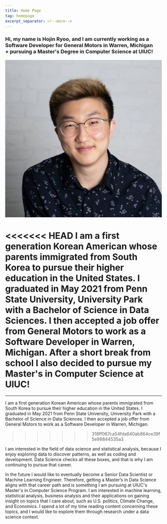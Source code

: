 ```yaml
---
title: Home Page
tag: homepage
excerpt_separator: <!--more-->
---
```


### Hi, my name is Hojin Ryoo, and I am currently working as a<br /> Software Developer for General Motors in Warren, Michigan<br />+ pursuing a Master's Degree in Computer Science at UIUC!

![profile](/imgs/profile.jpg)

<<<<<<< HEAD
I am a first generation Korean American whose parents immigrated from South Korea to pursue their higher education in the United States. I graduated in May 2021 from Penn State University, University Park with a Bachelor of Science in Data Sciences. I then accepted a job offer from General Motors to work as a Software Developer in Warren, Michigan. After a short break from school I also decided to pursue my Master's in Computer Science at UIUC!
=======
---

I am a first generation Korean American whose parents immigrated from South Korea to pursue their higher education in the United States. I graduated in May 2021 from Penn State University, University Park with a Bachelor of Science in Data Sciences. I then accepted a job offer from General Motors to work as a Software Developer in Warren, Michigan. 
>>>>>>> 318ff067ca54fda640ab864ce39f5e98844535a3

I am interested in the field of data science and statistical analysis, because I enjoy exploring data to discover patterns, as well as coding and development. Data Science checks all these boxes, and that is why I am continuing to pursue that career. 

In the future I would like to eventually become a Senior Data Scientist or Machine Learning Engineer. Therefore, getting a Master’s in Data Science aligns with that career path and is something I am pursuing at UIUC's Master's in Computer Science Program. I am interested in machine learning, statistical analysis, business analysis and their applications on gaining insight on topics that I care about, such as U.S. politics, Climate Change, and Economics. I spend a lot of my time reading content concerning these topics, and I would like to explore them through research under a data science context.

<!--more-->